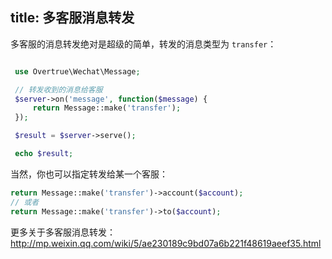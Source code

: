 title: 多客服消息转发
---


多客服的消息转发绝对是超级的简单，转发的消息类型为 `transfer`：

 ```php

  use Overtrue\Wechat\Message;

  // 转发收到的消息给客服
  $server->on('message', function($message) {
      return Message::make('transfer');
  });

  $result = $server->serve();

  echo $result;
  ```

当然，你也可以指定转发给某一个客服：

```php
return Message::make('transfer')->account($account);
// 或者
return Message::make('transfer')->to($account);
```

更多关于多客服消息转发：http://mp.weixin.qq.com/wiki/5/ae230189c9bd07a6b221f48619aeef35.html
